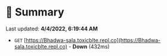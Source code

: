 # 📖 Summary
Last updated: **4/4/2022, 6:19:44 AM**

- `GET` [https://Bhadwa-sala.toxicblte.repl.co](https://Bhadwa-sala.toxicblte.repl.co) - **Down** (432ms)
